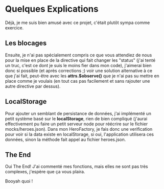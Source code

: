 # Quelques Explications

Déjà, je me suis bien amusé avec ce projet, c'était plutôt sympa comme exercice.

## Les blocages
Ensuite, je n'ai pas spécialement compris ce que vous attendiez de nous pour la
mise en place de la directive qui fait changer les "status" (j'ai tenté un truc,
c'est ce dont je suis le moins fier dans mon code), j'aimerai bien donc si possible
(et après corrections ;) voir une solution alternative à ce que j'ai fait, peut-être
avec les **attrs.$observe()** que je n'ai pas su mettre en place comme je voulais
(en tout cas pas facilement et sans rajouter une autre directive par dessus).

## LocalStorage
Pour ajouter un semblant de persistance de données, j'ai implémenté un petit
système basé sur le **localStorage**, rien de bien compliqué (j'aurai effectivement
pu faire un petit serveur node pour réécrire sur le fichier mocks/heroes.json).
Dans mon HeroFactory, je fais donc une verification pour voir si la data existe en
localStorage, si oui, l'application utilisera ces données, sinon la méthode fait
appel au fichier heroes.json.

## The End
Oui The End! J'ai commenté mes fonctions, mais elles ne sont pas très complexes,
j'espère que ça vous plaira.

Booyah quoi !
